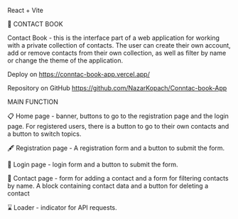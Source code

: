 React + Vite

📖 CONTACT BOOK

Contact Book - this is the interface part of a web application for working with a private collection of contacts. The user can create their own account, add or remove contacts from their own collection, as well as filter by name or change the theme of the application.

Deploy on https://conntac-book-app.vercel.app/

Repository on GitHub https://github.com/NazarKopach/Conntac-book-App

MAIN FUNCTION

📋 Home page - banner, buttons to go to the registration page and the login page. For registered users, there is a button to go to their own contacts and a button to switch topics.

🖋 Registration page - A registration form and a button to submit the form.

📩 Login page - login form and a button to submit the form.

📃 Contact page - form for adding a contact and a form for filtering contacts by name. A block containing contact data and a button for deleting a contact

⌛ Loader - indicator for API requests.
